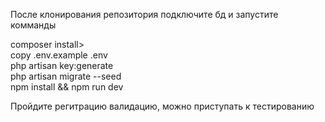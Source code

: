 После клонирования репозитория подключите бд и запустите комманды<br>

composer install><br>
copy .env.example .env<br>
php artisan key:generate<br>
php artisan migrate --seed<br>
npm install && npm run dev<br>

Пройдите регитрацию валидацию, можно приступать к тестированию<br>
